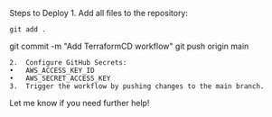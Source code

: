 Steps to Deploy
	1.	Add all files to the repository:

    git add .
git commit -m "Add TerraformCD workflow"
git push origin main


	2.	Configure GitHub Secrets:
	•	AWS_ACCESS_KEY_ID
	•	AWS_SECRET_ACCESS_KEY
	3.	Trigger the workflow by pushing changes to the main branch.

Let me know if you need further help!
